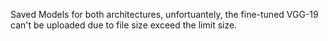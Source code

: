 Saved Models for both architectures, unfortuantely, the fine-tuned VGG-19 can't be uploaded due to file size exceed the limit size. 

